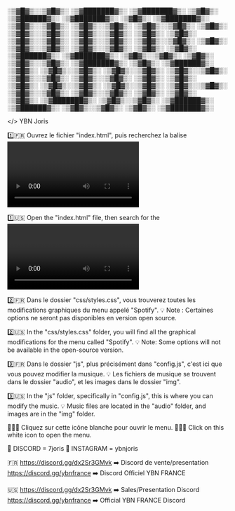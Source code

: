 



░▒▓█▓▒░░▒▓█▓▒░ ░▒▓███████▓▒░  ░▒▓███████▓▒░               ░▒▓█▓▒░  ░▒▓██████▓▒░  ░▒▓███████▓▒░  ░▒▓█▓▒░  ░▒▓███████▓▒░ 
░▒▓█▓▒░░▒▓█▓▒░ ░▒▓█▓▒░░▒▓█▓▒░ ░▒▓█▓▒░░▒▓█▓▒░              ░▒▓█▓▒░ ░▒▓█▓▒░░▒▓█▓▒░ ░▒▓█▓▒░░▒▓█▓▒░ ░▒▓█▓▒░ ░▒▓█▓▒░        
░▒▓█▓▒░░▒▓█▓▒░ ░▒▓█▓▒░░▒▓█▓▒░ ░▒▓█▓▒░░▒▓█▓▒░              ░▒▓█▓▒░ ░▒▓█▓▒░░▒▓█▓▒░ ░▒▓█▓▒░░▒▓█▓▒░ ░▒▓█▓▒░ ░▒▓█▓▒░        
 ░▒▓██████▓▒░  ░▒▓███████▓▒░  ░▒▓█▓▒░░▒▓█▓▒░              ░▒▓█▓▒░ ░▒▓█▓▒░░▒▓█▓▒░ ░▒▓███████▓▒░  ░▒▓█▓▒░  ░▒▓██████▓▒░  
   ░▒▓█▓▒░     ░▒▓█▓▒░░▒▓█▓▒░ ░▒▓█▓▒░░▒▓█▓▒░       ░▒▓█▓▒░░▒▓█▓▒░ ░▒▓█▓▒░░▒▓█▓▒░ ░▒▓█▓▒░░▒▓█▓▒░ ░▒▓█▓▒░        ░▒▓█▓▒░ 
   ░▒▓█▓▒░     ░▒▓█▓▒░░▒▓█▓▒░ ░▒▓█▓▒░░▒▓█▓▒░       ░▒▓█▓▒░░▒▓█▓▒░ ░▒▓█▓▒░░▒▓█▓▒░ ░▒▓█▓▒░░▒▓█▓▒░ ░▒▓█▓▒░        ░▒▓█▓▒░ 
   ░▒▓█▓▒░     ░▒▓███████▓▒░  ░▒▓█▓▒░░▒▓█▓▒░        ░▒▓██████▓▒░   ░▒▓██████▓▒░  ░▒▓█▓▒░░▒▓█▓▒░ ░▒▓█▓▒░ ░▒▓███████▓▒░  
                                                                                                                       

</> YBN Joris 

1️⃣🇫🇷 Ouvrez le fichier "index.html", puis recherchez la balise <video> à la ligne 95. C'est ici que vous trouverez la configuration de la vidéo en arrière-plan du site.
💡 La vidéo se trouve dans le dossier "img".

1️⃣🇺🇸 Open the "index.html" file, then search for the <video> tag on line 95. This is where you'll find the configuration for the background video of the site.
💡 The video is located in the "img" folder.

2️⃣🇫🇷 Dans le dossier "css/styles.css", vous trouverez toutes les modifications graphiques du menu appelé "Spotify".
💡 Note : Certaines options ne seront pas disponibles en version open source.

2️⃣🇺🇸 In the "css/styles.css" folder, you will find all the graphical modifications for the menu called "Spotify".
💡 Note: Some options will not be available in the open-source version.

3️⃣🇫🇷 Dans le dossier "js", plus précisément dans "config.js", c'est ici que vous pouvez modifier la musique.
💡 Les fichiers de musique se trouvent dans le dossier "audio", et les images dans le dossier "img".

3️⃣🇺🇸 In the "js" folder, specifically in "config.js", this is where you can modify the music.
💡 Music files are located in the "audio" folder, and images are in the "img" folder.

🎵🇫🇷 Cliquez sur cette icône blanche pour ouvrir le menu.
🎵🇺🇸 Click on this white icon to open the menu.


🤖 DISCORD = 7joris
📸 INSTAGRAM = ybnjoris

🇫🇷
https://discord.gg/dx2Sr3GMvk ➡️ Discord de vente/presentation 
https://discord.gg/ybnfrance  ➡️ Discord Officiel YBN FRANCE

🇺🇸
https://discord.gg/dx2Sr3GMvk ➡️ Sales/Presentation Discord
https://discord.gg/ybnfrance  ➡️ Official YBN FRANCE Discord
